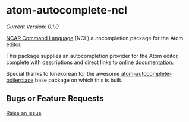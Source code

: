 # atom-autocomplete-ncl

*Current Version: 0.1.0*

[NCAR Command Language](https://www.ncl.ucar.edu/) (NCL) autocompletion package for the Atom editor.

This package supplies an autocompletion provider for the Atom editor, complete with descriptions and direct links to [online documentation](https://www.ncl.ucar.edu/Document/).

Special thanks to lonekorean for the awesome [atom-autocomplete-boilerplace](https://github.com/lonekorean/atom-autocomplete-boilerplate) base package on which this is built.

## Bugs or Feature Requests

[Raise an issue](https://github.com/bschroeter/atom-autocomplete-ncl/issues/new)
